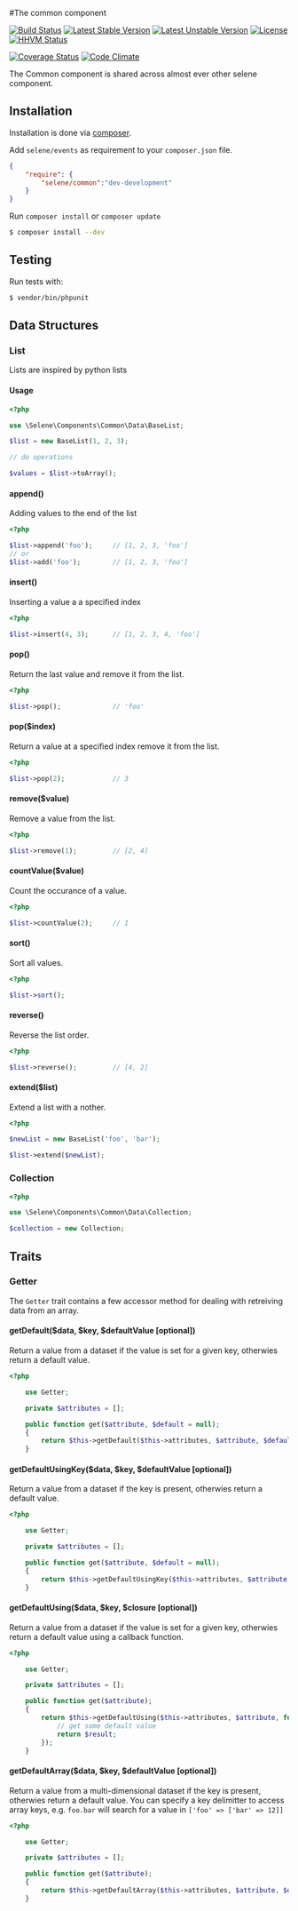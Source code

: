 #The common component

[![Build Status](https://api.travis-ci.org/seleneapp/common.png?branch=development)](https://travis-ci.org/seleneapp/common)
[![Latest Stable Version](https://poser.pugx.org/selene/common/v/stable.png)](https://packagist.org/packages/selene/common) 
[![Latest Unstable Version](https://poser.pugx.org/selene/common/v/unstable.png)](https://packagist.org/packages/selene/common) 
[![License](https://poser.pugx.org/selene/common/license.png)](https://packagist.org/packages/selene/common)
[![HHVM Status](http://hhvm.h4cc.de/badge/selene/common.png)](http://hhvm.h4cc.de/package/selene/common)

[![Coverage Status](https://coveralls.io/repos/seleneapp/common/badge.png)](https://coveralls.io/r/seleneapp/common)
[![Code Climate](https://codeclimate.com/github/seleneapp/common.png)](https://codeclimate.com/github/seleneapp/common)

The Common component is shared across almost ever other selene component.

## Installation

Installation is done via [composer](https://getcomposer.org).

Add `selene/events` as requirement to your `composer.json` file.

```json
{
	"require": {
		"selene/common":"dev-development"
	}
}
```

Run `composer install` or `composer update`

```bash
$ composer install --dev
```

## Testing

Run tests with: 

```bash
$ vendor/bin/phpunit
```

## Data Structures

### List

Lists are inspired by python lists

#### Usage

```php
<?php

use \Selene\Components\Common\Data\BaseList;

$list = new BaseList(1, 2, 3);

// do operations

$values = $list->toArray();

```
#### append() 

Adding values to the end of the list

```php
<?php

$list->append('foo');     // [1, 2, 3, 'foo']
// or
$list->add('foo');        // [1, 2, 3, 'foo']
```
#### insert()

Inserting a value a a specified index

```php
<?php

$list->insert(4, 3);      // [1, 2, 3, 4, 'foo']
```

#### pop()

Return the last value and remove it from the list.

```php
<?php

$list->pop();             // 'foo' 
```

#### pop($index)

Return a value at a specified index remove it from the list.

```php
<?php

$list->pop(2);            // 3 
```

#### remove($value)

Remove a value from the list.

```php
<?php

$list->remove(1);         // [2, 4] 

```

#### countValue($value)

Count the occurance of a value.

```php
<?php

$list->countValue(2);     // 1 
```

#### sort()

Sort all values.

```php
<?php

$list->sort();
```

#### reverse()

Reverse the list order.

```php
<?php

$list->reverse();         // [4, 2]
```

#### extend($list)

Extend a list with a nother.

```php
<?php

$newList = new BaseList('foo', 'bar');

$list->extend($newList);  
```
### Collection

```php
<?php

use \Selene\Components\Common\Data\Collection;

$collection = new Collection;

```

## Traits

### Getter

The `Getter` trait contains a few accessor method for dealing with retreiving
data from an array.

#### getDefault($data, $key, $defaultValue [optional])

Return a value from a dataset if the value is set for a given key, otherwies return a default
value.

```php
<?php

	use Getter;

	private $attributes = [];

	public function get($attribute, $default = null);
	{
		return $this->getDefault($this->attributes, $attribute, $default);
	}

```

#### getDefaultUsingKey($data, $key, $defaultValue [optional])

Return a value from a dataset if the key is present, otherwies return a default
value.

```php
<?php

	use Getter;

	private $attributes = [];

	public function get($attribute, $default = null);
	{
		return $this->getDefaultUsingKey($this->attributes, $attribute, $default);
	}

```

#### getDefaultUsing($data, $key, $closure [optional])

Return a value from a dataset if the value is set for a given key, otherwies return a default
value using a callback function.

```php
<?php

	use Getter;

	private $attributes = [];

	public function get($attribute);
	{
		return $this->getDefaultUsing($this->attributes, $attribute, function () {
			// get some default value
			return $result;		
		});
	}

```

#### getDefaultArray($data, $key, $defaultValue [optional])

Return a value from a multi-dimensional dataset if the key is present, otherwies return a default
value. You can specify a key delimitter to access array keys, e.g. `foo.bar`
will search for a value in `['foo' => ['bar' => 12]]`

```php
<?php

	use Getter;

	private $attributes = [];

	public function get($attribute);
	{
		return $this->getDefaultArray($this->attributes, $attribute, $default, '.');
	}

```

